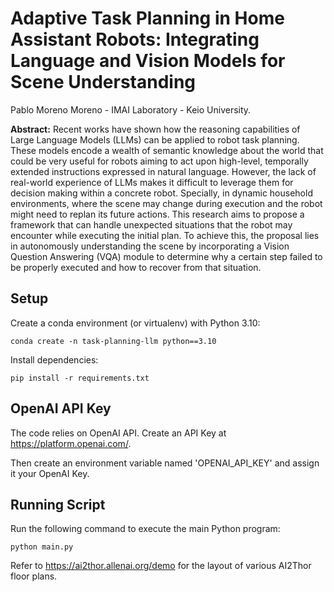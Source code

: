 # **Adaptive Task Planning in Home Assistant Robots: Integrating Language and Vision Models for Scene Understanding**

Pablo Moreno Moreno - IMAI Laboratory - Keio University.

**Abstract:** Recent works have shown how the reasoning capabilities of Large Language Models (LLMs) can be applied to robot task planning. These models encode a wealth of semantic knowledge about the world that could be very useful for robots aiming to act upon high-level, temporally extended instructions expressed in natural language. However, the lack of real-world experience of LLMs makes it difficult to leverage them for decision making within a concrete robot. Specially, in dynamic household environments, where the scene may change during execution and the robot might need to replan its future actions. This research aims to propose a framework that can handle unexpected situations that the robot may encounter while executing the initial plan. To achieve this, the proposal lies in autonomously understanding the scene by incorporating a Vision Question Answering (VQA) module to determine why a certain step failed to be properly executed and how to recover from that situation.

## Setup

Create a conda environment (or virtualenv) with Python 3.10:
```
conda create -n task-planning-llm python==3.10
```

Install dependencies:
```
pip install -r requirements.txt
```

## OpenAI API Key
The code relies on OpenAI API. Create an API Key at https://platform.openai.com/.

Then create an environment variable named 'OPENAI_API_KEY' and assign it your OpenAI Key.

## Running Script
Run the following command to execute the main Python program:
```
python main.py
```

Refer to https://ai2thor.allenai.org/demo for the layout of various AI2Thor floor plans.

